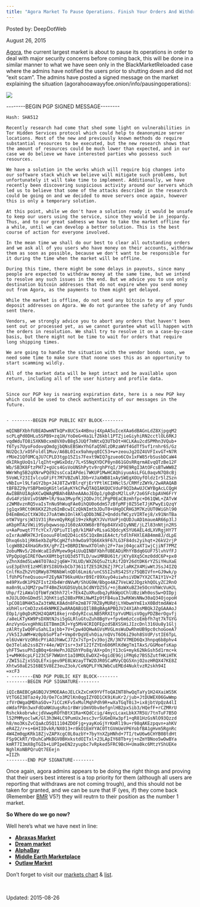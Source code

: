 ```yaml
---
title: "Agora Market To Pause Operations. Finish Your Orders And Withdraw Money"
---
```


Posted by: DeepDotWeb 

<span>August 26, 2015</span>

<p><a href="#">Agora</a>, the current largest market is about to pause its operations in order to deal with major security concerns before coming back, this will be done in a similar manner to what we have seen only in the BlackMarketReloaded case where the admins have notified the users prior to shutting down and did not &#8220;exit scam&#8221;. The admins have posted a signed message on the market explaining the situation (agorahooawayyfoe.onion/info/pausingoperations):</p>


<img src="https://info-gir.github.io/deepdotweb/imgs/2015/08/agora.png">

    
--------BEGIN PGP SIGNED MESSAGE--------

    Hash: SHA512
    
    Recently research had come that shed some light on vulnerabilities in Tor Hidden Services protocol which could help to deanonymize server locations. Most of the new and previously known methods do require substantial resources to be executed, but the new research shows that the amount of resources could be much lower than expected, and in our case we do believe we have interested parties who possess such resources.
    
    We have a solution in the works which will require big changes into our software stack which we believe will mitigate such problems, but unfortunately it will take time to implement. Additionally, we have recently been discovering suspicious activity around our servers which led us to believe that some of the attacks described in the research could be going on and we decided to move servers once again, however this is only a temporary solution.
    
    At this point, while we don't have a solution ready it would be unsafe to keep our users using the service, since they would be in jeopardy. Thus, and to our great sadness we have to take the market offline for a while, until we can develop a better solution. This is the best course of action for everyone involved.
    
    In the mean time we shall do our best to clear all outstanding orders and we ask all of you users who have money on their accounts, withdraw them as soon as possible, because we don't want to be responsible for it during the time when the market will be offline.
    
    During this time, there might be some delays in payouts, since many people are expected to withdraw money at the same time, but we intend to resolve any such issues in the end. But we advice you to use only destination bitcoin addresses that do not expire when you send money out from Agora, as the payments to them might get delayed.
    
    While the market is offline, do not send any bitcoin to any of your deposit addresses on Agora. We do not gurantee the safety of any funds sent there.
    
    Vendors, we strongly advice you to abort any orders that haven't been sent out or processed yet, as we cannot gurantee what will happen with the orders in resolution. We shall try to resolve it on a case-by-case basis, but there might not be time to wait for orders that require long shipping times.
    
    We are going to handle the situation with the vendor bonds soon, we need some time to make sure that noone uses this as an opportunity to start scamming wildly.
    
    All of the market data will be kept intact and be available upon return, including all of the user history and profile data.
    
    
    Since our PGP key is nearing expiration date, here is a new PGP key which could be used to check authenticity of our messages in the future.
    
    
    - --------BEGIN PGP PUBLIC KEY BLOCK--------
    
    mQINBFXbhfUBEADwmNTkQPx8UCSx4HBnuj4XpAA5uIceXAa6dBAGnLdZ8XjpgqM2
    scPLqPd0DHLu5SPB9+zq1H/YoDeG+Ha1LfZ6kbl1PTZjieGiyhiRN2cctlOL6RKJ
    vqdWduTO8i5XKN0cxm8VX0vB8g5JUQf7mNtxQ3UTbOt+HCLKAu2cdSPMhn3VQub+
    f6Tys7UyoFodovqOmdgjbQNsEBSWxYhGfaQ5NlzDRzaWVf4GdTf5vf1rnhr6S/Gz
    NU2Qc3/xO5Foldl1Muv/A6BL0Ixx9ahmyq0IC53+w+zeouJg2OZ4UVFIxvGT+N7R
    rMUe21QfOMCqJU7CPLD3tgp15Z1s7Fext9WIQ7gzueo6COx1xFW85rbSusbDCaW4
    dkIRkgUoQs1/lqIht+gWGxDdz/7L+S5NqXYDCP8yn861GOsRRqrmAEvqQTzBe12F
    Wb/SB3K8FtzPH72+gUcs4GsVoUNShPytv9rghPYqI/3P9E9RgI3AtOFcsBTwWW8Z
    WWrWhg5B2qXNrwPQd92ssCcaIAPdei7WKUP1MwHCAQhiyuoAsLFGL0aqvN7Q8cBj
    5VoWLY23IIvlcuGFiFt7M7VBZuNlJDb+VJaXWB81xAySWEgXOUyfOldzIr5lZSzn
    vNbIu+l9LfaGY2bp+J4J8TZwYBlrqYjErYPtlKCIHNclS/CRMfzZWYk/2wARAQAB
    tBFBZ29yYSBPbmUgKGtleSAyKYkCPwQTAQIAKQUCVduF9QIbAwUJCWYBgAcLCQgH
    AwIBBhUIAgkKCwQWAgMBAh4BAheAAAoJEOp1/g0qDsM2lLsP/2o6SFcbpAVH6FrY
    dvG4FzSbVivDSNM+lR/9aa3MvpfKj2QDvJtCJPgP0EaCBzmhfpc+D61QWL+ZATvW
    z2WM8vznRQ5vaIsTnNu9hWuqFAe0ihQU0o6dmS7zBfpMFj0Z5SeTJjKPwyEiQzqY
    jg1qx9RCt0K6KXZ2hz6ImBcwICzQkNImtbJDuT0+UHgOCRHG3M7KzUUT0WiGhl90
    D4EmBmGzCtXWJ0zJ7oAtWm1OnlkKlqDDb3NEZ+QnddsfWCyzVIRTej8/x91NnTBa
    otW7VgrsjW31V31jRevmQyRKgE19+zkRgKYJVuYUoPjnQUDJuAD1maueAR66p3lJ
    aKbpHTAzVWii9SybqwwsopJ160zAXXW68rBf6p84XVxD1yNNE/jLZl83nNtjn2RS
    u+AaPowqt7TfcYCx7/QPiuTIlg0/k1MAFvRLsaG3QdcyKSYU6AEL4dLXVRgjHY7T
    oIxrAuWRH7KJrEoouuF0lmQ2D4ic65C1QxBmiEA4ct/tdlhFHXlEAB4mm8J/dLpE
    Dhxq6sb1jRK6eXbZqPbCgHZfsh9wOa9TQ66Xk9F67LG3F84ds2yihqt+26kV2rjP
    lcgW8B24XHaGRx9X/gPrZ1+DBRDINnwXTOlmhj2F+7axj04gcaXT1wjCjiNf7PMZ
    2obuMNv5/20xWcaEIdVMyew9g4iUuQINBFXbhfUBEADiMhYYBdq6GUF75lvhVfFJ
    VPpQpUgGIREfOwnX8MtbgtUQ3d5TTLD/uwiMRBU61t/jKYy8Xq5Cmz0ddC6P+px0
    yZhnXdmd5LwW4TO7Ao2jq6W+7XLUD/WXZ6Q5uZtLRif2DY26dtDK6rYZSiYHuXaE
    usE3pEhYE1zHMlBYSI8U9xbCb73611fZE5IRZ6Zj7PCzlaRKZX4MiwWtJSsJ4IZQ
    CnlfKoZh2VtQRWy87M8NbWlnQDl6Lmi6/unCS5I2sRS42SYz75QBIVfn+GJ9wk/p
    lfUhPGfneQsuou+F2EyNAT96kuHUxrB9Ir89XuyO4uiwhsiVDW7YX2CTA1Y1V+2f
    m49PXvdK1P9ZFIst2Xb4WrdNVwM/ShUG9W/Bbgo4AZ7VeLW2JDgzkhQOLyZC2RnO
    ma8n9LuJQMZrpwTF4BmZkUGDSUybLbCdNYDZ5S/+njBaWXuBZ3e5OcnVhWcVuHJL
    Uhp/f2iAWalQfbWfzW3hh72l+7Ek4ZuXRudbqJyRkWpUChlUBziWh0osSw+DIDpj
    mJUJLOOnGDmdSlJQhKtiq528BxPRKiNwMIp9tFB4uaI3wRKWsNNw30aQ34OjopoH
    lpCO818M4K5aZa3tWNLK8Adn8Fm2m87F7RZ8yMURdjLYHbwmYmE1xX0BdtmdAWz4
    xUhHlsrCmD3zx64kNMKE2wARAQABiQIlBBgBAgAPBQJV24X1AhsMBQkJZgGAAAoJ
    EOp1/g0qDsM2H24QAM18kejrnDdyRIcuLNB5RRXItpYvUMUisVOgyPDZBerOgvfj
    /a8eLKTyKW9PsDXNtNJsi5gGLRluGtuZuh8BgYv+fpv6m6zCcoEmbfh7qt7kTGYG
    AnzVynGvxgHhNiEETBmmIRJ+Yg5MV4CRIQFEpzdSBXSSHiJIzcDnl316Uu8y1Glj
    zAlRtyIwQ0FuSahLIajbb+7V+Cpw4OQHwAGVsMVGLmsWuDwRhmUB9pc0choGoeA7
    /Vk5IJuWM+Wz0pbSoPTaf+Vmp0rDgVEvhOia/nQVsT6O6iZ9oh8SVdP/stIE6TpL
    el6UvWrVzOR6cPYiAOJhWwCJ7Zx7sTp+Iv39ojZR/3N7V7MED6Qx3hnpq6b8phv4
    Qe3Telab2ss8ZYr44e/WQY1sr+3xF12IfZYEn606MlKdWgTm1TAxS/GGMoefsKap
    yhFT5wsuPhIqB0q+6nHePnJOZGhYPo8q/AX+pOnjY13cG+myk62NkGsh5d1rmc+k
    1+wMHK6cpLF123CSF7WWUnt1aI0MOLEwDXZ+6gidE9GjiFMq6z7BS5ZutfHKiHTK
    /ZWI5iZjxSSQLEfxigeu9PE8LWzayTTW2DJR0SCaMVyCQG5XnjO2ozHRQX47KE8Z
    XhtwS0aE2SI6BE5V8EZ3euZ3ok/CeNQPLFYNJWbCuEMEd4NuktvzR2skh94I
    =xcF3
    - --------END PGP PUBLIC KEY BLOCK--------
    --------BEGIN PGP SIGNATURE--------
    
    iQIcBAEBCgAGBQJV3MOEAAoJELCkZxCnK9YVfToQAINT8hwQqTaYy1H24XaiWS5K
    VtTG6I38Taz4yJO/Oe7Co3M2lKn0qgIZYOD1CK9iKuKr2/jub+JtDUWEX06GwWmp
    zfVrOWgaQMDhaSOv+7iCCzKFv5xMulMqhPdh9R+wXaTGqT0i3+ix8jbtVpQzA4lI
    oWdafP8n3wxFdOaNKUugsRo1r8WriOmVObv8efgnlHB2pxSib3/HQefF+rCZMRrU
    RshckkobrwkcjdVwwpROfhBtX1Ra+KQdCcig/4mycLcaxLbkX7R5U/7tnTuF7B5O
    l52PMMyoclwK/Gl3h3W4LC9PumUxJesc3vrSUGmDXw3pf1+qR81HzGsNlO93Qzzd
    h8/mo3KsZvCQaAcD5Q11104ZDOFjg+yayKoGjYrKmRl19u+r98qAKEzpqvn+ahKV
    eR4Z2/r+s+6HIIDvkR/NX013+r8kO1EmYYAC0TtGVmUeVP6YobfBA1gHvm5RgnRc
    4W4Zm0qpKRk18ZjvZAPXcgC0L0azbY+7byYnXZpHNhd+7TI/twU6w6CHYB08tdHt
    FSp9CkRT/YDuhCaMkBGV0BHxkstdOITxl+23LApIY68Tb+yj+nZmYBNoo5wOwBYa
    kmRT7I3mX8gTGIb+LUPIpeEN2zyupbc7vRpked5FRC9BcH+Uma0kc6MtzYShUEKe
    NghlKoNBPQruQt7EEejn
    =IIZh
    --------END PGP SIGNATURE--------

Once again, agora admins appears to be doing the right things and proving that their users best interest is a top priority for them (although all users are reporting that withdraws are not coming trough), and this should not be taken for granted, and we can be sure that IF (yes, if) they come back (Remember <a href="/2013/12/01/bmr-is-shutting-down/">BMR</a> V5?) they will reutrn to their position as the number 1 market.</p>
<p><strong>So Where do we go now?</strong></p>
<p>Well here&#8217;s what we have next in line:</p>
<ul>
<li class="ok"><strong><a href="#">Abraxas Market</a></strong></li>
<li class="ok"><strong><a href="#">Dream market</a></strong></li>
<li class="ok"><strong><a href="#">AlphaBay</a></strong></li>
<li class="ok"><strong><a href="#">Middle Earth Marketplace</a></strong></li>
<li class="ok"><strong><a href="#"> Outlaw Market</a></strong></li>
</ul>
<p>Don&#8217;t forget to visit our <a href="/dark-net-market-comparison-chart/">markets chart</a> &amp; <a href="/2013/10/28/updated-llist-of-hidden-marketplaces-tor-i2p/">list</a>.</p>
<p>&nbsp;</p>

Updated: 2015-08-26